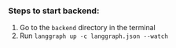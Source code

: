 ### Steps to start backend:

1. Go to the `backend` directory in the terminal
2. Run `langgraph up -c langgraph.json --watch`